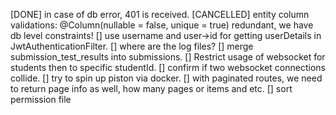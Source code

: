 [DONE] in case of db error, 401 is received.
[CANCELLED] entity column validations: @Column(nullable = false, unique = true)
    redundant, we have db level constraints!
[] use username and user→id for getting userDetails in JwtAuthenticationFilter.
[] where are the log files?
[] merge submission_test_results into submissions.
[] Restrict usage of websocket for students then to specific studentId.
[] confirm if two websocket connections collide.
[] try to spin up piston via docker.
[] with paginated routes, we need to return page info as well, how many pages or items and etc.
[] sort permission file
